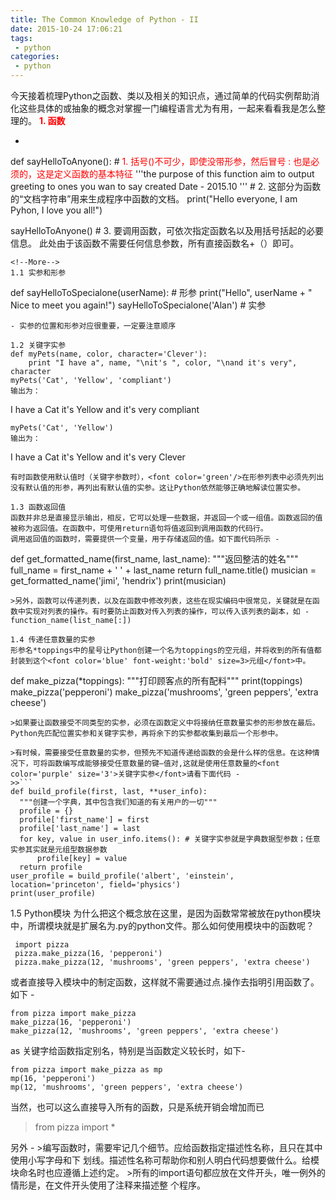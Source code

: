 ```yaml
---
title: The Common Knowledge of Python - II
date: 2015-10-24 17:06:21
tags:
 - python
categories:
 - python
---
```

今天接着梳理Python之函数、类以及相关的知识点，通过简单的代码实例帮助消化这些具体的或抽象的概念对掌握一门编程语言尤为有用，一起来看看我是怎么整理的。
**<font color="red">1. 函数</font>**
 * ```
  def sayHelloToAnyone(): #<font color="red"> 1. 括号()不可少，即使没带形参，然后冒号 : 也是必须的，这是定义函数的基本特征</font>
      '''the purpose of this function aim to output greeting to ones you wan to say
      created Date - 2015.10
       ''' # 2. 这部分为函数的“文档字符串”用来生成程序中函数的文档。
      print("Hello everyone, I am Pyhon, I love you all!")

  sayHelloToAnyone() # 3. 要调用函数，可依次指定函数名以及用括号括起的必要信息。 此处由于该函数不需要任何信息参数，所有直接函数名+（）即可。
  ```
  <!--More-->
  1.1 实参和形参
  ```
  def sayHelloToSpecialone(userName): # 形参
      print("Hello", userName + " Nice to meet you again!")
  sayHelloToSpecialone('Alan') # 实参
  ```
- 实参的位置和形参对应很重要，一定要注意顺序

  1.2 关键字实参
  def myPets(name, color, character='Clever'):
      print "I have a", name, "\nit's ", color, "\nand it's very", character
  myPets('Cat', 'Yellow', 'compliant')
  输出为：
  ```
  I have a Cat
  it's  Yellow
  and it's very compliant
  ```
  myPets('Cat', 'Yellow')
  输出为：
  ```
  I have a Cat
  it's  Yellow
  and it's very Clever
  ```
  有时函数使用默认值时（关键字参数时），<font color='green'/>在形参列表中必须先列出没有默认值的形参，再列出有默认值的实参。这让Python依然能够正确地解读位置实参。

  1.3 函数返回值
  函数并非总是直接显示输出，相反，它可以处理一些数据，并返回一个或一组值。函数返回的值被称为返回值。在函数中，可使用return语句将值返回到调用函数的代码行。
  调用返回值的函数时，需要提供一个变量，用于存储返回的值。如下面代码所示 -
  ```
  def get_formatted_name(first_name, last_name):
    """返回整洁的姓名"""
    full_name = first_name + ' ' + last_name
    return full_name.title()
  musician = get_formatted_name('jimi', 'hendrix')
  print(musician)
  ```
  >另外，函数可以传递列表，以及在函数中修改列表，这些在现实编码中很常见，关键就是在函数中实现对列表的操作。有时要防止函数对传入列表的操作，可以传入该列表的副本，如 - function_name(list_name[:])

  1.4 传递任意数量的实参
  形参名*toppings中的星号让Python创建一个名为toppings的空元组，并将收到的所有值都封装到这个<font color='blue' font-weight:'bold' size=3>元组</font>中。
  ```
  def make_pizza(*toppings):
    """打印顾客点的所有配料"""
    print(toppings)
    make_pizza('pepperoni')
    make_pizza('mushrooms', 'green peppers', 'extra cheese')
  ```
  >如果要让函数接受不同类型的实参，必须在函数定义中将接纳任意数量实参的形参放在最后。 Python先匹配位置实参和关键字实参，再将余下的实参都收集到最后一个形参中。

  >有时候，需要接受任意数量的实参，但预先不知道传递给函数的会是什么样的信息。在这种情况下，可将函数编写成能够接受任意数量的键—值对,这就是使用任意数量的<font color='purple' size='3'>关键字实参</font>请看下面代码 -
  >>```
  def build_profile(first, last, **user_info):
    """创建一个字典，其中包含我们知道的有关用户的一切"""
    profile = {}
    profile['first_name'] = first
    profile['last_name'] = last
    for key, value in user_info.items(): # 关键字实参就是字典数据型参数；任意实参其实就是元组型数据参数
        profile[key] = value
    return profile
  user_profile = build_profile('albert', 'einstein', location='princeton', field='physics')
  print(user_profile)
 ```

 1.5 Python模块
 为什么把这个概念放在这里，是因为函数常常被放在python模块中，所谓模块就是扩展名为.py的python文件。那么如何使用模块中的函数呢？
 ```
  import pizza
  pizza.make_pizza(16, 'pepperoni')
  pizza.make_pizza(12, 'mushrooms', 'green peppers', 'extra cheese')
 ```
  或者直接导入模块中的制定函数，这样就不需要通过点.操作去指明引用函数了。如下 -
  ```
  from pizza import make_pizza
  make_pizza(16, 'pepperoni')
  make_pizza(12, 'mushrooms', 'green peppers', 'extra cheese')
  ```
  as 关键字给函数指定别名，特别是当函数定义较长时，如下-
  ```
  from pizza import make_pizza as mp
  mp(16, 'pepperoni')
  mp(12, 'mushrooms', 'green peppers', 'extra cheese')
  ```
  当然，也可以这么直接导入所有的函数，只是系统开销会增加而已
  > from pizza import *

   另外 -
    >编写函数时，需要牢记几个细节。应给函数指定描述性名称，且只在其中使用小写字母和下
    划线。描述性名称可帮助你和别人明白代码想要做什么。给模块命名时也应遵循上述约定。
    >所有的import语句都应放在文件开头，唯一例外的情形是，在文件开头使用了注释来描述整
    个程序。
